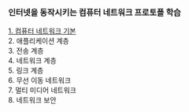 ### 인터넷을 동작시키는 컴퓨터 네트워크 프로토폴 학습

[1. 컴퓨터 네트워크 기본](https://github.com/junsu9637/Network/blob/main/Network/Index/Basic%20of%20Computer%20Networking.md)          
2. 애플리케이션 계층          
3. 전송 계층          
4. 네트워크 계층           
5. 링크 계층              
6. 무선 이동 네트워크         
7. 멀티 미디어 네트워크             
8. 네트워크 보안           
